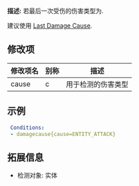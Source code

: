 **描述:** 若最后一次受伤的伤害类型为.

建议使用 [Last Damage Cause](/条件/lastdamagecause).

修改项
---

| 修改项名  | 别称           | 描述                      |
| --------- | -------------- | ------------------------- |
| cause | c | 用于检测的伤害类型 |

示例
---

```yaml
 Conditions:
 - damagecause{cause=ENTITY_ATTACK}
```

拓展信息
---

- 检测对象: 实体